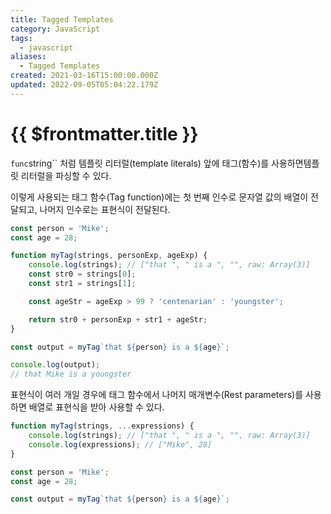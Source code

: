 ```yaml
---
title: Tagged Templates
category: JavaScript
tags:
  - javascript
aliases:
  - Tagged Templates
created: 2021-03-16T15:00:00.000Z
updated: 2022-09-05T05:04:22.179Z
---
```


# {{ $frontmatter.title }}

`func`string`` 처럼 템플릿 리터럴(template literals) 앞에 태그(함수)를 사용하면템플릿 리터럴을 파싱할 수 있다.

이렇게 사용되는 태그 함수(Tag function)에는 첫 번째 인수로 문자열 값의 배열이 전달되고, 나머지 인수로는 표현식이 전달된다.

```javascript
const person = 'Mike';
const age = 28;

function myTag(strings, personExp, ageExp) {
	console.log(strings); // ["that ", " is a ", "", raw: Array(3)]
	const str0 = strings[0];
	const str1 = strings[1];

	const ageStr = ageExp > 99 ? 'centenarian' : 'youngster';

	return str0 + personExp + str1 + ageStr;
}

const output = myTag`that ${person} is a ${age}`;

console.log(output);
// that Mike is a youngster
```

표현식이 여러 개일 경우에 태그 함수에서 나머지 매개변수(Rest parameters)를 사용하면 배열로 표현식을 받아 사용할 수 있다.

```javascript
function myTag(strings, ...expressions) {
	console.log(strings); // ["that ", " is a ", "", raw: Array(3)]
	console.log(expressions); // ["Mike", 28]
}

const person = 'Mike';
const age = 28;

const output = myTag`that ${person} is a ${age}`;
```
